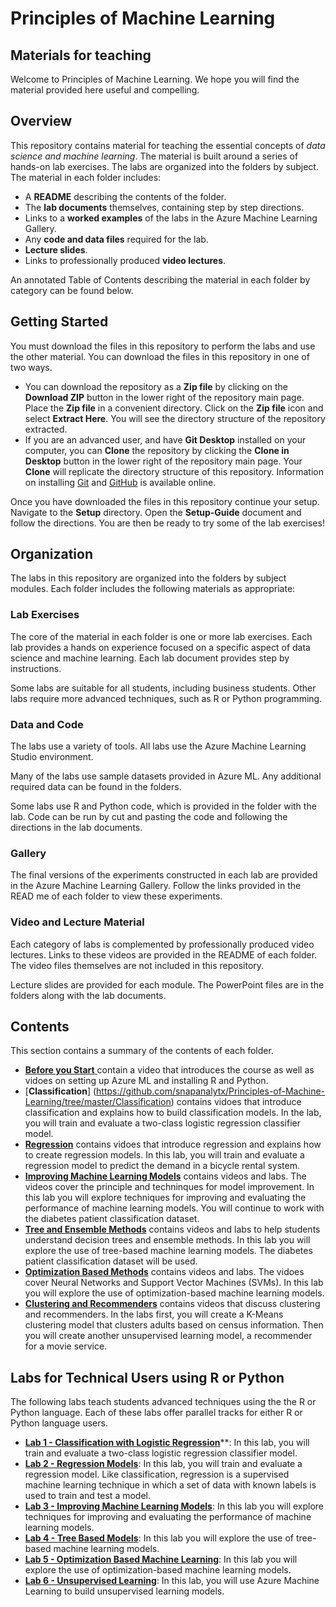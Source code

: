 


# Principles of Machine Learning
## Materials for teaching  

Welcome to Principles of Machine Learning. We hope you will find the material provided here useful and compelling. 

## Overview  

This repository contains material for teaching the essential concepts of *data science and machine learning*. The material is built around a series of hands-on lab exercises. The labs are organized into the folders by subject. The material in each folder includes:

- A **README** describing the contents of the folder.
- The **lab documents** themselves, containing step by step directions.  
- Links to a **worked examples** of the labs in the Azure Machine Learning Gallery.  
- Any **code and data files** required for the lab.  
- **Lecture slides**.
- Links to professionally produced **video lectures**.
 
An annotated Table of Contents describing the material in each folder by category can be found below.   

## Getting Started  

You must download the files in this repository to perform the labs and use the other material. You can download the files in this repository in one of two ways. 

- You can download the repository as a **Zip file** by clicking on the **Download ZIP** button in the lower right of the repository main page. Place the **Zip file** in a convenient directory. Click on the **Zip file** icon and select **Extract Here**. You will see the directory structure of the repository extracted. 
- If you are an advanced user, and have **Git Desktop** installed on your computer, you can **Clone** the repository by clicking the **Clone in Desktop** button in the lower right of the repository main page. Your **Clone** will replicate the directory structure of this repository. Information on installing [Git](https://git-scm.com/downloads) and [GitHub](https://help.github.com/articles/set-up-git/) is available online. 

Once you have downloaded the files in this repository continue your setup. Navigate to the **Setup** directory. Open the **Setup-Guide** document and follow the directions. You are then be ready to try some of the lab exercises! 

## Organization  

The labs in this repository are organized into the folders by subject modules. Each folder includes the following materials as appropriate:  

### Lab Exercises

The core of the material in each folder is one or more lab exercises. Each lab provides a hands on experience focused on a specific aspect of data science and machine learning. Each lab document provides step by instructions. 

Some labs are suitable for all students, including business students. Other labs require more advanced techniques, such as R or Python programming. 

### Data and Code

The labs use a variety of tools. All labs use the Azure Machine Learning Studio environment.

Many of the labs use sample datasets provided in Azure ML. Any additional required data can be found in the folders.  

Some labs use R and Python code, which is provided in the folder with the lab. Code can be run by cut and pasting the code and following the directions in the lab documents. 

### Gallery

The final versions of the experiments constructed in each lab are provided in the Azure Machine Learning Gallery. Follow the links provided in the READ me of each folder to view these experiments.  

### Video and Lecture Material

Each category of labs is complemented by professionally produced video lectures. Links to these videos are provided in the README of each folder. The video files themselves are not included in this repository. 

Lecture slides are provided for each module. The PowerPoint files are in the folders along with the lab documents. 

## Contents

This section contains a summary of the contents of each folder. 

- [**Before you Start** ](https://github.com/snapanalytx/Principles-of-Machine-Learning/tree/master/Before-you-start) contain a video that introduces the course as well as vidoes on setting up Azure ML and installing R and Python.
- [**Classification**] (https://github.com/snapanalytx/Principles-of-Machine-Learning/tree/master/Classification) contains vidoes that introduce classification and explains how to build classification models. In the lab, you will train and evaluate a two-class logistic regression classifier model.
- [**Regression**](https://github.com/snapanalytx/Principles-of-Machine-Learning/tree/master/Regression) contains vidoes that introduce regression and explains how to create regression models. In this lab, you will train and evaluate a regression model to predict the demand in a bicycle rental system.
- [**Improving Machine Learning Models**](https://github.com/snapanalytx/Principles-of-Machine-Learning/tree/master/Improving-Machine-Learning-Models) contains videos and labs. The videos cover the principle and techninques for model improvement. In this lab you will explore techniques for improving and evaluating the performance of machine learning models. You will continue to work with the diabetes patient classification dataset.
- [**Tree and Ensemble Methods**](https://github.com/snapanalytx/Principles-of-Machine-Learning/tree/master/Tree-and-Ensemble-Methods) contains videos and labs to help students understand decision trees and ensemble methods. In this lab you will explore the use of tree-based machine learning models. The diabetes patient classification dataset will be used.
- [**Optimization Based Methods**](https://github.com/snapanalytx/Principles-of-Machine-Learning/tree/master/Optimization-Based-Methods) contains videos and labs. The vidoes cover Neural Networks and Support Vector Machines (SVMs). In this lab you will explore the use of optimization-based machine learning models.
- [**Clustering and Recommenders**](https://github.com/snapanalytx/Principles-of-Machine-Learning/tree/master/Clustering-and-Recommenders) contains videos that discuss clustering and recommenders. In the labs first, you will create a K-Means clustering model that clusters adults based on census information. Then you will create another unsupervised learning model, a recommender for a movie service.
 

## Labs for Technical Users using R or Python

The following labs teach students advanced techniques using the the R or Python language. Each of these labs offer parallel tracks for either R or Python language users.  

- [**Lab 1 - Classification with Logistic Regression**](https://github.com/snapanalytx/Principles-of-Machine-Learning/tree/master/Classification)**: In this lab, you will train and evaluate a two-class logistic regression classifier model.
- [**Lab 2 - Regression Models**](https://github.com/snapanalytx/Principles-of-Machine-Learning/tree/master/Regression): In this lab, you will train and evaluate a regression model. Like classification, regression is a supervised machine learning technique in which a set of data with known labels is used to train and test a model.
- [**Lab 3 - Improving Machine Learning Models**](https://github.com/snapanalytx/Principles-of-Machine-Learning/tree/master/Improving-Machine-Learning-Models): In this lab you will explore techniques for improving and evaluating the performance of machine learning models.
- [**Lab 4 - Tree Based Models**](https://github.com/snapanalytx/Principles-of-Machine-Learning/tree/master/Tree-and-Ensemble-Methods): In this lab you will explore the use of tree-based machine learning models.
- [**Lab 5 - Optimization Based Machine Learning**](https://github.com/snapanalytx/Principles-of-Machine-Learning/tree/master/Optimization-Based-Methods): In this lab you will explore the use of optimization-based machine learning models.
- [**Lab 6 - Unsupervised Learning**](https://github.com/snapanalytx/Principles-of-Machine-Learning/tree/master/Clustering-and-Recommenders): In this lab, you will use Azure Machine Learning to build unsupervised learning models.
